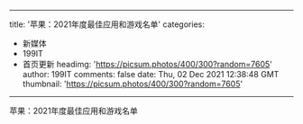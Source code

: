
---
title: '苹果：2021年度最佳应用和游戏名单'
categories: 
 - 新媒体
 - 199IT
 - 首页更新
headimg: 'https://picsum.photos/400/300?random=7605'
author: 199IT
comments: false
date: Thu, 02 Dec 2021 12:38:48 GMT
thumbnail: 'https://picsum.photos/400/300?random=7605'
---

<div>   
苹果：2021年度最佳应用和游戏名单  
</div>
            